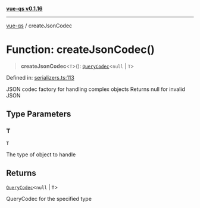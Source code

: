 [**vue-qs v0.1.16**](../README.md)

***

[vue-qs](../README.md) / createJsonCodec

# Function: createJsonCodec()

> **createJsonCodec**\<`T`\>(): [`QueryCodec`](../type-aliases/QueryCodec.md)\<`null` \| `T`\>

Defined in: [serializers.ts:113](https://github.com/iamsomraj/vue-qs/blob/e1f88d67026c08e56605a693106ef6b717bd39ad/src/serializers.ts#L113)

JSON codec factory for handling complex objects
Returns null for invalid JSON

## Type Parameters

### T

`T`

The type of object to handle

## Returns

[`QueryCodec`](../type-aliases/QueryCodec.md)\<`null` \| `T`\>

QueryCodec for the specified type

